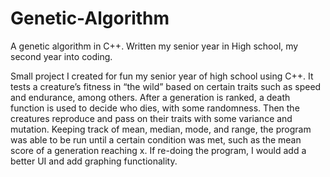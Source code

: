 # Genetic-Algorithm
A genetic algorithm in C++. Written my senior year in High school, my second year into coding. 

Small project I created for fun my senior year of high school using C++. It tests a creature’s fitness in “the wild” based on certain traits such as speed and endurance, among others. After a generation is ranked, a death function is used to decide who dies, with some randomness. Then the creatures reproduce and pass on their traits with some variance and mutation. Keeping track of mean, median, mode, and range, the program was able to be run until a certain condition was met, such as the mean score of a generation reaching x. If re-doing the program, I would add a better UI and add graphing functionality.
